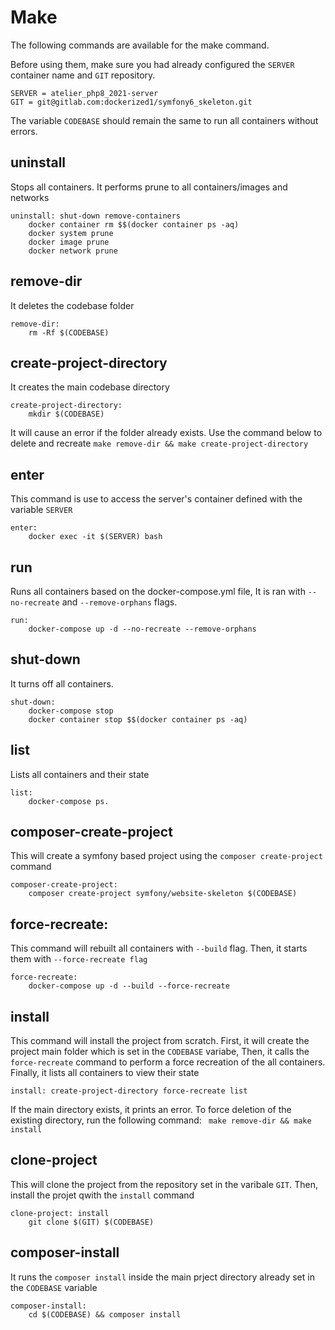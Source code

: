 # Make
The following commands are available for the make command. 

Before using them, make sure you had already configured the `SERVER` container name and `GIT` repository.  
```
SERVER = atelier_php8_2021-server
GIT = git@gitlab.com:dockerized1/symfony6_skeleton.git
```
The variable `CODEBASE` should remain the same to run all containers without errors.

## uninstall
Stops all containers. It performs prune to all containers/images and networks
```
uninstall: shut-down remove-containers
	docker container rm $$(docker container ps -aq)
	docker system prune
	docker image prune
	docker network prune
```
## remove-dir
It deletes the codebase folder
```
remove-dir:
	rm -Rf $(CODEBASE)
```
## create-project-directory
It creates the main codebase directory
```
create-project-directory:
	mkdir $(CODEBASE)
```
It will cause an error if the folder already exists. Use the command below to delete and recreate 
```make remove-dir && make create-project-directory```
## enter
This command is use to access the server's container defined with the variable `SERVER`

```
enter:
	docker exec -it $(SERVER) bash
```
## run
Runs all containers based on the docker-compose.yml file, It is ran with `--no-recreate` and `--remove-orphans` flags.
```
run:
	docker-compose up -d --no-recreate --remove-orphans
```
## shut-down
It turns off all containers.
```
shut-down:
	docker-compose stop
	docker container stop $$(docker container ps -aq)
```
## list
Lists all containers and their state
```
list:
	docker-compose ps.
```
## composer-create-project
This will create a symfony based project using the `composer create-project` command
```
composer-create-project:
	composer create-project symfony/website-skeleton $(CODEBASE)
```
## force-recreate:
This command will rebuilt all containers with `--build` flag. Then, it starts them with `--force-recreate flag` 
```
force-recreate:
	docker-compose up -d --build --force-recreate
```
## install
This command will  install the project from scratch. 
First, it will create the project main folder which is set in the `CODEBASE` variabe, Then, it calls the `force-recreate` command to perform a force recreation of the all containers. Finally, it lists all containers to view their state
```
install: create-project-directory force-recreate list
```
If the main directory exists, it prints an error. To force deletion of the existing directory, run the following command: 
``` make remove-dir && make install```
## clone-project
This will clone the project from the repository set in the varibale `GIT`. Then, install the projet qwith the `install` command
```
clone-project: install
	git clone $(GIT) $(CODEBASE)
```
## composer-install
It runs the `composer install` inside the main prject directory already set in the `CODEBASE` variable
```
composer-install:
	cd $(CODEBASE) && composer install
```
